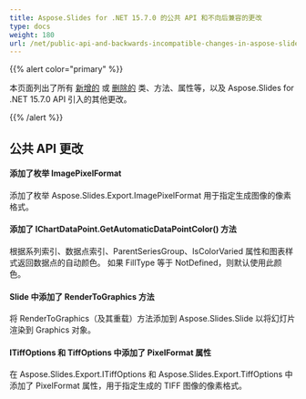 ```yaml
---
title: Aspose.Slides for .NET 15.7.0 的公共 API 和不向后兼容的更改
type: docs
weight: 180
url: /net/public-api-and-backwards-incompatible-changes-in-aspose-slides-for-net-15-7-0/
---
```


{{% alert color="primary" %}} 

本页面列出了所有 [新增的](/slides/net/public-api-and-backwards-incompatible-changes-in-aspose-slides-for-net-15-7-0/) 或 [删除的](/slides/net/public-api-and-backwards-incompatible-changes-in-aspose-slides-for-net-15-7-0/) 类、方法、属性等，以及 Aspose.Slides for .NET 15.7.0 API 引入的其他更改。

{{% /alert %}} 
## **公共 API 更改**
#### **添加了枚举 ImagePixelFormat**
添加了枚举 Aspose.Slides.Export.ImagePixelFormat 用于指定生成图像的像素格式。
#### **添加了 IChartDataPoint.GetAutomaticDataPointColor() 方法**
根据系列索引、数据点索引、ParentSeriesGroup、IsColorVaried 属性和图表样式返回数据点的自动颜色。
如果 FillType 等于 NotDefined，则默认使用此颜色。
#### **Slide 中添加了 RenderToGraphics 方法**
将 RenderToGraphics（及其重载）方法添加到 Aspose.Slides.Slide 以将幻灯片渲染到 Graphics 对象。
#### **ITiffOptions 和 TiffOptions 中添加了 PixelFormat 属性**
在 Aspose.Slides.Export.ITiffOptions 和 Aspose.Slides.Export.TiffOptions 中添加了 PixelFormat 属性，用于指定生成的 TIFF 图像的像素格式。